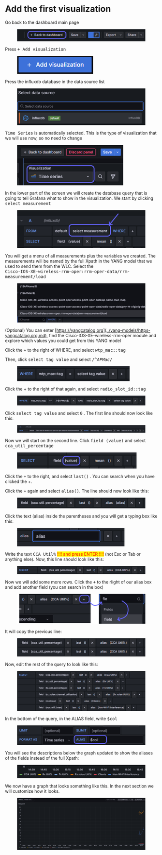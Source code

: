# Add the first visualization

Go back to the dashboard main page

<figure><img src="../../.gitbook/assets/image (107).png" alt=""><figcaption></figcaption></figure>

Press <kbd>+ Add visualization</kbd>

<figure><img src="../../.gitbook/assets/image (109).png" alt="" width="251"><figcaption></figcaption></figure>

Press the influxdb database in the data source list

<figure><img src="../../.gitbook/assets/image (108).png" alt=""><figcaption></figcaption></figure>

<kbd>Time Series</kbd> is automatically selected. This is the type of visualization that we will use now, so no need to change

<figure><img src="../../.gitbook/assets/image (110).png" alt=""><figcaption></figcaption></figure>

In the lower part of the screen we will create the database query that is going to tell Grafana what to show in the visualization. We start by clicking <kbd>select measurement</kbd>&#x20;

<figure><img src="../../.gitbook/assets/image (111).png" alt=""><figcaption></figcaption></figure>

You will get a menu of all measurements plus the variables we created. The measurements will be named by the full Xpath in the YANG model that we used to send them from the WLC. Select the\
<kbd>Cisco-IOS-XE-wireless-rrm-oper:rrm-oper-data/rrm-measurement/load</kbd>

<figure><img src="../../.gitbook/assets/image (112).png" alt=""><figcaption></figcaption></figure>

(Optional) You can enter [https://yangcatalog.org](../yang-models/https-yangcatalog.org.md), find the Cisco-IOS-XE-wireless-rrm-oper module and explore which values you could get from this YANG model

Click the <kbd>+</kbd> to the right of WHERE, and select <kbd>wtp\_mac::tag</kbd>&#x20;

Then, click <kbd>select tag value</kbd> and select <kbd>/^$APMac$/</kbd>

<figure><img src="../../.gitbook/assets/image (113).png" alt=""><figcaption></figcaption></figure>

Click the + to the right of that again, and select <kbd>radio\_slot\_id::tag</kbd>

<figure><img src="../../.gitbook/assets/image (114).png" alt=""><figcaption></figcaption></figure>

Click <kbd>select tag value</kbd> and select <kbd>0</kbd> . The first line should now look like this:

<div data-full-width="true"><figure><img src="../../.gitbook/assets/image (116).png" alt=""><figcaption></figcaption></figure></div>

Now we will start on the second line. Click <kbd>field (value)</kbd> and select <kbd>cca\_util\_percentage</kbd>&#x20;

<figure><img src="../../.gitbook/assets/image (117).png" alt=""><figcaption></figcaption></figure>

Click the <kbd>+</kbd> to the right, and select <kbd>last()</kbd> . You can search when you have clicked the +.&#x20;

Click the <kbd>+</kbd> again and select <kbd>alias()</kbd>. The line should now look like this:

<figure><img src="../../.gitbook/assets/image (118).png" alt=""><figcaption></figcaption></figure>

Click the text (alias) inside the parentheses and you will get a typing box like this:

<figure><img src="../../.gitbook/assets/image (119).png" alt=""><figcaption></figcaption></figure>

Write the text <kbd>CCA Util%</kbd>  <mark style="color:red;">!!!! and press ENTER !!!!</mark> (not Esc or Tab or anything else). Now, this line should look like this:

<figure><img src="../../.gitbook/assets/image (120).png" alt=""><figcaption></figcaption></figure>

Now we will add some more rows. Click the <kbd>+</kbd> to the rlight of our alias box and add another field (you can search in the box)

<figure><img src="../../.gitbook/assets/image (122).png" alt=""><figcaption></figcaption></figure>

It will copy the previous line:

<figure><img src="../../.gitbook/assets/image (123).png" alt=""><figcaption></figcaption></figure>

Now, edit the rest of the query to look like this:

<figure><img src="../../.gitbook/assets/image (124).png" alt=""><figcaption></figcaption></figure>

In the bottom of the query, in the ALIAS field, write <kbd>$col</kbd>

<figure><img src="../../.gitbook/assets/image (125).png" alt=""><figcaption></figcaption></figure>

You will see the descriptions below the graph updated to show the aliases of the fields instead of the full Xpath:

<figure><img src="../../.gitbook/assets/image (126).png" alt=""><figcaption></figcaption></figure>

We now have a graph that looks something like this. In the next section we will customize how it looks.

<div data-full-width="true"><figure><img src="../../.gitbook/assets/image (128).png" alt=""><figcaption></figcaption></figure></div>
